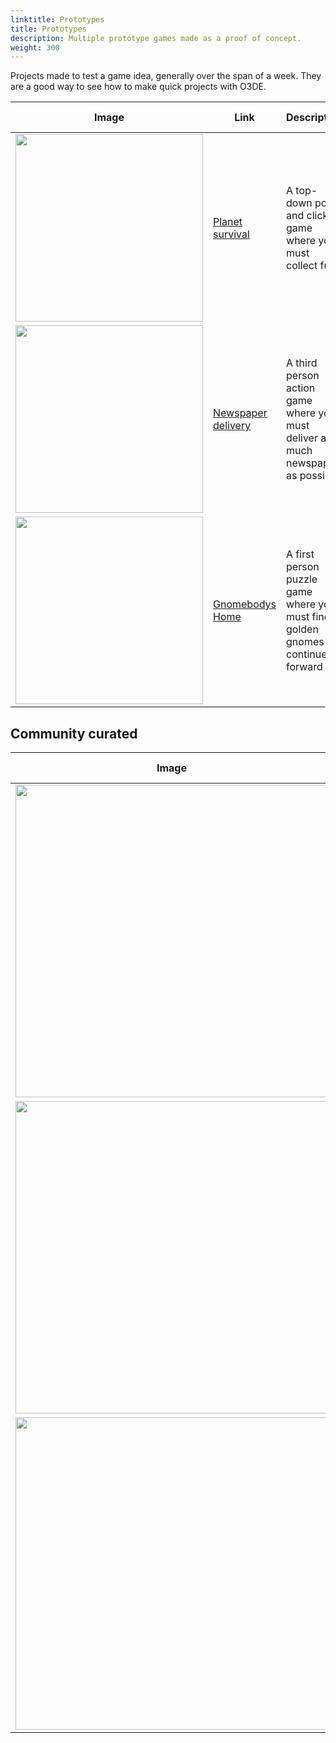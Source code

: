 ```yaml
---
linktitle: Prototypes
title: Prototypes
description: Multiple prototype games made as a proof of concept.
weight: 300
---
```


Projects made to test a game idea, generally over the span of a week. They are a good way to see how to make quick projects with O3DE.

| Image | Link | Description | Language | Last Updated |
| - | - | - | - | - |
| <img src="/images/learning-guide/samples/prototypes/planet-survival.png" width="300px" /> | [Planet survival](https://github.com/o3de/PlanetSurvivalGame) | A top-down point and click game where you must collect fuel | ScriptCanvas | O3DE **23.10.3**. April 28, 2024 |
| <img src="/images/learning-guide/samples/prototypes/newspaper-delivery.png" width="300px" /> | [Newspaper delivery](https://github.com/o3de/NewspaperDeliveryGame) | A third person action game where you must deliver as much newspaper as possible | ScriptCanvas | O3DE **23.10.3**. April 28, 2024 |
| <img src="/images/learning-guide/samples/prototypes/gnomebodys-home.png" width="300px" /> | [Gnomebodys Home](https://github.com/o3de/GnomebodysHome) | A first person puzzle game where you must find golden gnomes to continue forward | - | O3DE **23.10.3**. April 28, 2024 |

## Community curated

| Image | Link | Description | Language | Last Updated |
| - | - | - | - | - |
| <img src="/images/learning-guide/samples/prototypes/loherangrin-o3de-jam.png" width="500px" /> | [Loherangrin's O3DE Jam 2305](https://github.com/loherangrin/games.o3de.o3de-jam-2305) | A top down exploration game | C++ | O3DE **23.10.3**. April 28, 2024 |
| <img src="/images/learning-guide/samples/prototypes/shoot-the-furniture.png" width="500px" />  | [Shoot the Furniture](https://github.com/AlexRamallo/shootthefurniture) | A first person shooter scripting made for the [Lumdum Dare 55](https://ldjam.com/events/ludum-dare/55/shoot-the-furniture-featuring-s-k-eleton) | C++ | O3DE **24.09.0**. October 09, 2024 |
| <img src="/images/learning-guide/samples/prototypes/fox-in-a-jam.png" width="500px" />  | [Fox in a Jam](https://globalgamejam.org/games/2025/raposa-numa-enrascada-4) | A third person game where you play as a fox which has to avoid obstacles while standing on a rolling ball. Source code [available here](https://codeberg.org/Andre-LA/GGJ-2025) | ScriptCanvas | O3DE **24.09.1**. January 28, 2025 |

